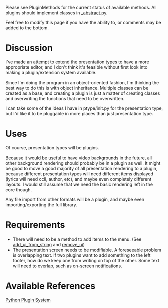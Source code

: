 Please see PluginMethods for the current status of available methods. All plugins should implement classes in [\_abstract.py](http://code.google.com/p/exposong/source/browse/trunk/share/exposong/lib/exposong/plugins/_abstract.py).

Feel free to modify this page if you have the ability to, or comments may be added to the bottom.


# Discussion #

I've made an attempt to extend the presentation types to have a more appropriate editor, and I don't think it's feasible without first look into making a plugin/extension system available.

Since I'm doing the program in an object-oriented fashion, I'm thinking the best way to do this is with object inheritance. Multiple classes can be created as a base, and creating a plugin is just a matter of creating classes and overwriting the functions that need to be overwritten.

I can take some of the ideas I have in ptype/init.py for the presentation type, but I'd like it to be pluggable in more places than just presentation type.


# Uses #

Of course, presentation types will be plugins.

Because it would be useful to have video backgrounds in the future, all other background rendering should probably be in a plugin as well. It might be good to move a good majority of all presentation rendering to a plugin, because different presentation types will need different items displayed (lyrics will need ccli, author, etc), and maybe even completely different layouts. I would still assume that we need the basic rendering left in the core though.

Any file import from other formats will be a plugin, and maybe even importing/exporting the full library.


# Requirements #

  * There will need to be a method to add items to the menu. (See [add\_ui\_from\_string](http://www.pygtk.org/docs/pygtk/class-gtkuimanager.html#method-gtkuimanager--add-ui-from-string) and [remove\_ui](http://www.pygtk.org/docs/pygtk/class-gtkuimanager.html#method-gtkuimanager--remove-ui))
  * The presentation screen needs to be modifiable. A foreseeable problem is overlapping text. If two plugins want to add something to the left footer, how do we keep one from writing on top of the other. Some text will need to overlap, such as on-screen notifications.


# Available References #
[Python Plugin System](http://lucumr.pocoo.org/blogarchive/python-plugin-system)
